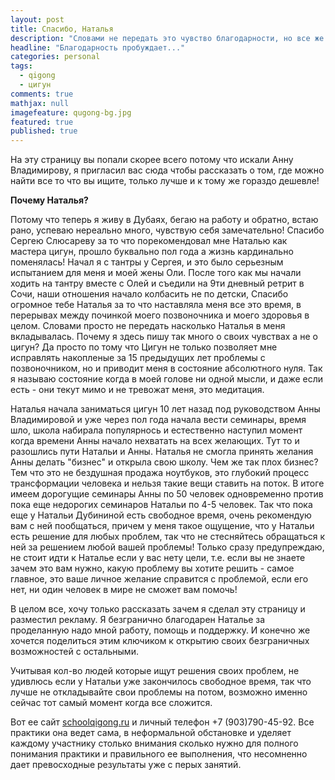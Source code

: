 ```yaml
---
layout: post
title: Спасибо, Наталья
description: "Словами не передать это чувство благодарности, но все же я попробую, хотя бы часть..."
headline: "Благодарность пробуждает..."
categories: personal
tags: 
  - qigong
  - цигун
comments: true
mathjax: null
imagefeature: qugong-bg.jpg
featured: true
published: true
---
```

На эту страницу вы попали скорее всего потому что искали Анну Владимирову, я пригласил вас сюда чтобы рассказать о том, где можно найти все то что вы ищите, только лучше и к тому же гораздо дешевле!

**Почему Наталья?**

Потому что теперь я живу в Дубаях, бегаю на работу и обратно, встаю рано, успеваю нереально много, чувствую себя замечательно!
Спасибо Сергею Слюсареву за то что порекомендовал мне Наталью как мастера цигун, прошло буквально пол года а жизнь кардинально поменялась! Начал я с тантры у Сергея, и это было серьезным испытанием для меня и моей жены Оли. После того как мы начали ходить на тантру вместе с Олей и съедили на 9ти дневный ретрит в Сочи, наши отношения начало колбасить не по детски, Спасибо огромное тебе Наталья за то что наставляла меня все это время, в перерывах между починкой моего позвоночника и моего здоровья в целом. Словами просто не передать насколько Наталья в меня вкладывалась. Почему я здесь пишу так много о своих чувствах а не о цигун? Да просто по тому что Цигун не только позволяет мне исправлять накопленые за 15 предыдущих лет проблемы с позвоночником, но и приводит меня в состояние абсолютного нуля. Так я называю состояние когда в моей голове ни одной мысли, и даже если есть - они текут мимо и не тревожат меня, это медитация.

Наталья начала заниматься цигун 10 лет назад под руководством Анны Владимировой и уже через пол года начала вести семинары, время шло, школа набирала популярнось и естественно наступил момент когда времени Анны начало нехватать на всех желающих. Тут то и разошлись пути Натальи и Анны. Наталья не смогла принять желания Анны делать "бизнес" и открыла свою школу. Чем же так плох бизнес? Тем что это не бездушная продажа ноутбуков, это глубокий процесс трансформации человека и нельзя такие вещи ставить на поток. В итоге имеем дорогущие семинары Анны по 50 человек одновременно против пока еще недорогих семинаров Натальи по 4-5 человек. Так что пока еще у Натальи Дубининой есть свободное время, очень рекомендую вам с ней пообщаться, причем у меня такое ощущение, что у Натальи есть решение для любых проблем, так что не стесняйтесь обращаться к ней за решением любой вашей проблемы! Только сразу предупреждаю, не стоит идти к Наталье если у вас нету цели, т.е. если вы не знаете зачем это вам нужно, какую проблему вы хотите решить - самое главное, это ваше личное желание справится с проблемой, если его нет, ни один человек в мире не сможет вам помочь!

В целом все, хочу только рассказать зачем я сделал эту страницу и разместил рекламу.
Я безгранично благодарен Наталье за проделанную надо мной работу, помощь и поддержку.
И конечно же хочется поделиться этим ключиком к открытию своих безграничных возможностей с остальными.

Учитывая кол-во людей которые ищут решения своих проблем, не удивлюсь если у Натальи уже закончилось свободное время,
так что лучше не откладывайте свои проблемы на потом, возможно именно сейчас тот самый момент когда все сложится.

Вот ее сайт [schoolqigong.ru](http://schoolqigong.ru) и личный телефон +7 (903)790-45-92. Все практики она ведет сама, в неформальной обстановке и уделяет каждому участнику столько внимания сколько нужно для полного понимания практики и правильного ее выполнения, что несомненно дает превосходные результаты уже с перых занятий.
